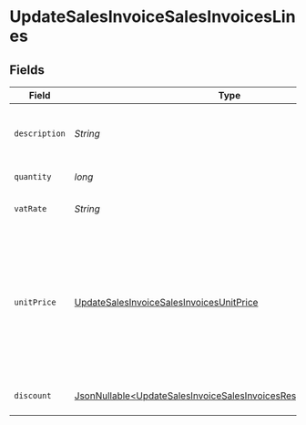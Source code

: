 # UpdateSalesInvoiceSalesInvoicesLines


## Fields

| Field                                                                                                                                                                                  | Type                                                                                                                                                                                   | Required                                                                                                                                                                               | Description                                                                                                                                                                            | Example                                                                                                                                                                                |
| -------------------------------------------------------------------------------------------------------------------------------------------------------------------------------------- | -------------------------------------------------------------------------------------------------------------------------------------------------------------------------------------- | -------------------------------------------------------------------------------------------------------------------------------------------------------------------------------------- | -------------------------------------------------------------------------------------------------------------------------------------------------------------------------------------- | -------------------------------------------------------------------------------------------------------------------------------------------------------------------------------------- |
| `description`                                                                                                                                                                          | *String*                                                                                                                                                                               | :heavy_check_mark:                                                                                                                                                                     | A description of the line item. For example *LEGO 4440 Forest Police Station*.                                                                                                         | LEGO 4440 Forest Police Station                                                                                                                                                        |
| `quantity`                                                                                                                                                                             | *long*                                                                                                                                                                                 | :heavy_check_mark:                                                                                                                                                                     | The number of items.                                                                                                                                                                   | 1                                                                                                                                                                                      |
| `vatRate`                                                                                                                                                                              | *String*                                                                                                                                                                               | :heavy_check_mark:                                                                                                                                                                     | The vat rate to be applied to this line item.                                                                                                                                          | 21.00                                                                                                                                                                                  |
| `unitPrice`                                                                                                                                                                            | [UpdateSalesInvoiceSalesInvoicesUnitPrice](../../models/operations/UpdateSalesInvoiceSalesInvoicesUnitPrice.md)                                                                        | :heavy_check_mark:                                                                                                                                                                     | The price of a single item excluding VAT.<br/><br/>For example: `{"currency":"EUR", "value":"89.00"}` if the box of LEGO costs €89.00 each.<br/><br/>The unit price can be zero in case of free items. |                                                                                                                                                                                        |
| `discount`                                                                                                                                                                             | [JsonNullable\<UpdateSalesInvoiceSalesInvoicesResponse200Discount>](../../models/operations/UpdateSalesInvoiceSalesInvoicesResponse200Discount.md)                                     | :heavy_minus_sign:                                                                                                                                                                     | The discount to be applied to the line item.                                                                                                                                           |                                                                                                                                                                                        |